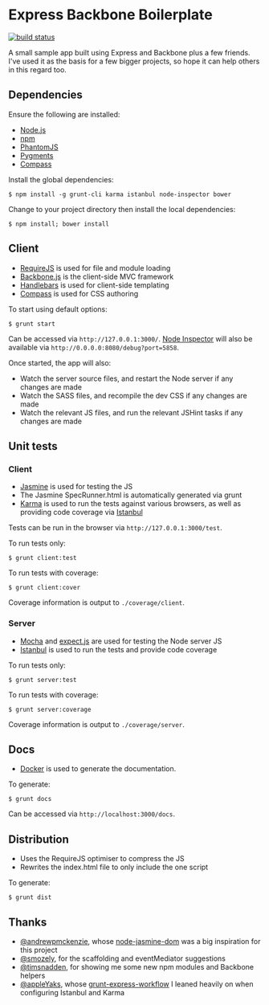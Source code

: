 # Express Backbone Boilerplate

[![build status](https://img.shields.io/travis/tanem/express-backbone-boilerplate/master.svg?style=flat-square)](https://travis-ci.org/tanem/express-backbone-boilerplate)

A small sample app built using Express and Backbone plus a few friends. I've used it as the basis for a few bigger projects, so hope it can help others in this regard too. 

## Dependencies

Ensure the following are installed:

 * [Node.js](http://nodejs.org/)
 * [npm](https://npmjs.org/)
 * [PhantomJS](http://phantomjs.org/)
 * [Pygments](http://pygments.org/download/)
 * [Compass](http://compass-style.org/)
 
Install the global dependencies:

```
$ npm install -g grunt-cli karma istanbul node-inspector bower
```

Change to your project directory then install the local dependencies:

```
$ npm install; bower install
```

## Client

 * [RequireJS](http://requirejs.org/) is used for file and module loading
 * [Backbone.js](http://backbonejs.org/) is the client-side MVC framework
 * [Handlebars](http://handlebarsjs.com/) is used for client-side templating
 * [Compass](http://compass-style.org/) is used for CSS authoring

To start using default options:

```
$ grunt start
```

Can be accessed via `http://127.0.0.1:3000/`. [Node Inspector](https://github.com/dannycoates/node-inspector) will also be available via `http://0.0.0.0:8080/debug?port=5858`.

Once started, the app will also:

 * Watch the server source files, and restart the Node server if any changes are made
 * Watch the SASS files, and recompile the dev CSS if any changes are made
 * Watch the relevant JS files, and run the relevant JSHint tasks if any changes are made

## Unit tests

### Client

 * [Jasmine](https://jasmine.github.io/) is used for testing the JS
 * The Jasmine SpecRunner.html is automatically generated via grunt
 * [Karma](https://github.com/karma-runner/karma) is used to run the tests against various browsers, as well as providing code coverage via [Istanbul](https://github.com/gotwarlost/istanbul)

Tests can be run in the browser via `http://127.0.0.1:3000/test`.

To run tests only:

```
$ grunt client:test
```

To run tests with coverage:

```
$ grunt client:cover
```

Coverage information is output to `./coverage/client`.

### Server

 * [Mocha](http://visionmedia.github.io/mocha/) and [expect.js](https://github.com/LearnBoost/expect.js) are used for testing the Node server JS
 * [Istanbul](https://github.com/gotwarlost/istanbul) is used to run the tests and provide code coverage

To run tests only:

```
$ grunt server:test
```

To run tests with coverage:

```
$ grunt server:coverage
```

Coverage information is output to `./coverage/server`.

## Docs

 * [Docker](https://github.com/Prevole/grunt-docker) is used to generate the documentation.
 
To generate:

```
$ grunt docs
```

Can be accessed via `http://localhost:3000/docs`.

## Distribution

 * Uses the RequireJS optimiser to compress the JS
 * Rewrites the index.html file to only include the one script

To generate:

```
$ grunt dist
```

## Thanks

 * [@andrewpmckenzie](https://github.com/andrewpmckenzie), whose [node-jasmine-dom](https://github.com/andrewpmckenzie/node-jasmine-dom) was a big inspiration for this project
 * [@smozely](https://github.com/smozely), for the scaffolding and eventMediator suggestions
 * [@timsnadden](https://github.com/timsnadden), for showing me some new npm modules and Backbone helpers
 * [@appleYaks](https://github.com/appleYaks), whose [grunt-express-workflow](https://github.com/appleYaks/grunt-express-workflow) I leaned heavily on when configuring Istanbul and Karma
